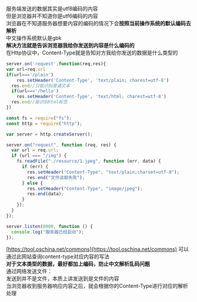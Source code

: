 服务端发送的数据其实是utf8编码的内容<br />但是浏览器并不知道你是utf6编码的内容<br />浏览器在不知道服务器想要内容的编码的情况下会**按照当前操作系统的默认编码去解析**<br />中文操作系统默认是gbk<br />**解决方法就是告诉浏览器我给你发送到内容是什么编码的**<br />在Http协议中，Content-Type就是告知对方我给你发送的数据是什么类型的

```javascript
server.on('request',function(req,res){
var url=req.url
if(url==='/plain')
	res.setHeader('Content-Type', 'text/plain; charest=utf-8')
  res.end//只能识别普通文本
  if(url==='/hello')
	res.setHeader('Content-Type', 'text/html; charest=utf-8')
  res.end//能识别html标签 
})
```
```javascript
const fs = require("fs");
const http = require("http");

var server = http.createServer();

server.on("request", function (req, res) {
  var url = req.url;
  if (url === "/img") {
    fs.readFile("./resource/1.jpeg", function (err, data) {
      if (err) {
        res.setHeader("Content-Type", "text/plain;charset=utf-8");
        res.end("文件读取失败");
      } else {
        res.setHeader("Content-Type", "image/jpeg");
        res.end(data);
      }
    });
  }
});

server.listen(8000, function () {
  console.log("服务器已经启动");
});

```
[https://tool.oschina.net/commons](https://tool.oschina.net/commons)
可以通过此网站查询content-type对应内容的写法<br />**对于文本类型的数据，最好都加上编码，防止中文解析乱码问题**<br />通过网络发送文件：<br />发送到并不是文件，本质上讲发送到是文件的内容<br />当浏览器收到服务器响应内容之后，就会根据你的Content-Type进行对应的解析处理



